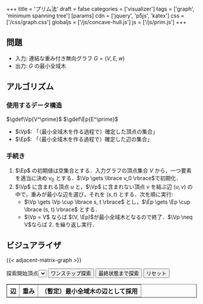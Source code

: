 +++
title = 'プリム法'
draft = false
categories = ['visualizer']
tags = ['graph', 'minimum spanning tree']
[params]
    cdn = ['jquery', 'p5js', 'katex']
    css = ['/css/graph.css']
    globaljs = ['/js/concave-hull.js']
    js = ['/js/prim.js']
+++

## 問題

* 入力: 連結な重み付き無向グラフ $G = (V, E, w)$
* 出力: $G$ の最小全域木

## アルゴリズム

### 使用するデータ構造

$\gdef\Vp{V^\prime}$
$\gdef\Ep{E^\prime}$

* $\Vp$: 「（最小全域木を作る過程で）確定した頂点の集合」
* $\Ep$: 「（最小全域木を作る過程で）確定した辺の集合」

### 手続き

1. $\Ep$ の初期値は空集合とする．入力グラフの頂点集合 $V$ から，一つ要素を適当に決め $v_0$ とする．$\Vp \gets \lbrace v_0 \rbrace$で初期化．
2. $\Vp$ に含まれる頂点 $u$ と，$\Vp$ に含まれない頂点 $v$ を結ぶ辺 $(u, v)$ の中で，重みが最小な辺を選び，それを $(s, t)$ とする．次を順に実行:
    * $\Vp \gets \Vp \cup \lbrace s, t \rbrace$ とし，$\Ep \gets \Ep \cup \lbrace (s, t) \rbrace$ とする．
    * $\Vp = V$ ならば $(V, \Ep)$が最小全域木となるので終了．$\Vp \neq V$ならば 2. を繰り返し実行．

## ビジュアライザ

{{< adjacent-matrix-graph >}}

<div class="container">
  <label>探索開始頂点</label><select id="start"></select>
  <button class="alg-btn" id="search">ワンステップ探索</button>
  <button class="alg-btn" id="goal">最終状態まで探索</button>
  <button class="alg-btn" id="reset">リセット</button>
  <table border="1" id="data_tbl">
    <thead>
      <tr>
        <th>辺</th>
        <th>重み</th>
        <th>（暫定）最小全域木の辺として採用</th>
      </tr>
    </thead>
  </table>
</div>
